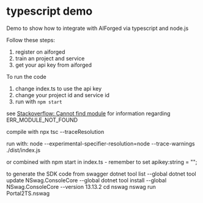 # typescript demo
Demo to show how to integrate with AIForged via typescript and node.js

Follow these steps:
1) register on aiforged
2) train an project and service
3) get your api key from aiforged

To run the code
1) change index.ts to use the api key
2) change your project id and service id
3) run with `npm start`

see [Stackoverflow: Cannot find module](https://stackoverflow.com/questions/65384754/error-err-module-not-found-cannot-find-module) for information regarding ERR_MODULE_NOT_FOUND

compile with
npx tsc --traceResolution

run with:
node --experimental-specifier-resolution=node --trace-warnings ./dist/index.js

or combined with
npm start
in index.ts - remember to set apikey:string = "<get this from aiforged front end>"; 

to generate the SDK code from swagger
dotnet tool list --global
dotnet tool update NSwag.ConsoleCore --global
dotnet tool install --global NSwag.ConsoleCore --version 13.13.2
cd nswag
nswag run Portal2TS.nswag
